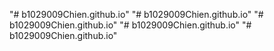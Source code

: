 "# b1029009Chien.github.io" 
"# b1029009Chien.github.io" 
"# b1029009Chien.github.io" 
"# b1029009Chien.github.io" 
"# b1029009Chien.github.io" 
